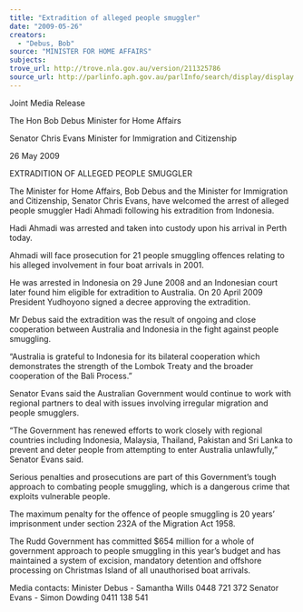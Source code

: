 ```yaml
---
title: "Extradition of alleged people smuggler"
date: "2009-05-26"
creators:
  - "Debus, Bob"
source: "MINISTER FOR HOME AFFAIRS"
subjects:
trove_url: http://trove.nla.gov.au/version/211325786
source_url: http://parlinfo.aph.gov.au/parlInfo/search/display/display.w3p;query=Id%3A%22media/pressrel/3552460%22
---
```


 

 Joint Media Release 

 The Hon Bob Debus  Minister for Home Affairs 

 Senator Chris Evans  Minister for Immigration and Citizenship 

 26 May 2009 

 EXTRADITION OF ALLEGED PEOPLE SMUGGLER 

 The Minister for Home Affairs, Bob Debus and the Minister for Immigration and Citizenship,  Senator Chris Evans, have welcomed the arrest of alleged people smuggler Hadi Ahmadi  following his extradition from Indonesia. 

 Hadi Ahmadi was arrested and taken into custody upon his arrival in Perth today. 

 Ahmadi will face prosecution for 21 people smuggling offences relating to his alleged  involvement in four boat arrivals in 2001. 

 He was arrested in Indonesia on 29 June 2008 and an Indonesian court later found him  eligible for extradition to Australia. On 20 April 2009 President Yudhoyono signed a decree  approving the extradition. 

 Mr Debus said the extradition was the result of ongoing and close cooperation between  Australia and Indonesia in the fight against people smuggling. 

 “Australia is grateful to Indonesia for its bilateral cooperation which demonstrates the  strength of the Lombok Treaty and the broader cooperation of the Bali Process.” 

 Senator Evans said the Australian Government would continue to work with regional partners  to deal with issues involving irregular migration and people smugglers. 

 “The Government has renewed efforts to work closely with regional countries including  Indonesia, Malaysia, Thailand, Pakistan and Sri Lanka to prevent and deter people from  attempting to enter Australia unlawfully,” Senator Evans said. 

 Serious penalties and prosecutions are part of this Government’s tough approach to  combating people smuggling, which is a dangerous crime that exploits vulnerable people. 

 The maximum penalty for the offence of people smuggling is 20 years’ imprisonment under  section 232A of the Migration Act 1958. 

 The Rudd Government has committed $654 million for a whole of government approach to  people smuggling in this year’s budget and has maintained a system of excision, mandatory  detention and offshore processing on Christmas Island of all unauthorised boat arrivals. 

 Media contacts:   Minister Debus - Samantha Wills 0448 721 372  Senator Evans - Simon Dowding 0411 138 541 

 

